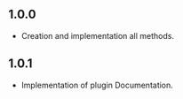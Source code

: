 ## 1.0.0

* Creation and implementation all methods.

## 1.0.1

* Implementation of plugin Documentation.